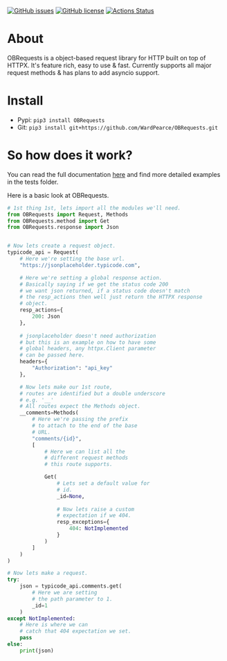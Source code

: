[![GitHub issues](https://img.shields.io/github/issues/WardPearce/OBRequests)](https://github.com/WardPearce/OBRequests/issues)
[![GitHub license](https://img.shields.io/github/license/WardPearce/OBRequests)](https://github.com/WardPearce/OBRequests/blob/master/LICENSE)
[![Actions Status](https://github.com/WardPearce/OBRequests/workflows/Python%20application/badge.svg)](https://github.com/WardPearce/OBRequests/actions)

# About
OBRequests is a object-based request library for HTTP built on top of HTTPX. It's feature rich, easy to use & fast. Currently supports all major request methods & has plans to add asyncio support.

# Install
- Pypi: ``pip3 install OBRequests``
- Git: ``pip3 install git+https://github.com/WardPearce/OBRequests.git``

# So how does it work?
You can read the full documentation [here](/DOCS.md) and find more detailed examples in the tests folder.

Here is a basic look at OBRequests.
```python
# 1st thing 1st, lets import all the modules we'll need.
from OBRequests import Request, Methods
from OBRequests.method import Get
from OBRequests.response import Json


# Now lets create a request object.
typicode_api = Request(
    # Here we're setting the base url.
    "https://jsonplaceholder.typicode.com",

    # Here we're setting a global response action.
    # Basically saying if we get the status code 200
    # we want json returned, if a status code doesn't match
    # the resp_actions then well just return the HTTPX response
    # object.
    resp_actions={
        200: Json
    },
    
    # jsonplaceholder doesn't need authorization
    # but this is an example on how to have some
    # global headers, any httpx.Client parameter
    # can be passed here. 
    headers={
        "Authorization": "api_key"
    },

    # Now lets make our 1st route,
    # routes are identified but a double underscore
    # e.g. '__'
    # All routes expect the Methods object.
    __comments=Methods(
        # Here we're passing the prefix
        # to attach to the end of the base
        # URL.
        "comments/{id}",
        [
            # Here we can list all the
            # different request methods
            # this route supports.

            Get(
                # Lets set a default value for
                # id.
                _id=None,
                
                # Now lets raise a custom
                # expectation if we 404.
                resp_exceptions={
                    404: NotImplemented
                }
            )
        ]
    )
)

# Now lets make a request.
try:
    json = typicode_api.comments.get(
        # Here we are setting
        # the path parameter to 1.
        _id=1
    )
except NotImplemented:
    # Here is where we can
    # catch that 404 expectation we set.
    pass
else:
    print(json)

```
